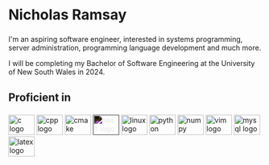 <h1 align="left">Nicholas Ramsay</h1>

###

<p align="left">
    I'm an aspiring software engineer, interested in systems programming, server administration, programming language development and much more. 
</p>
<p align="left">
    I will be completing my Bachelor of Software Engineering at the University of New South Wales in 2024.
</p>

###

<h2 align="left">Proficient in</h2>

###

<div align="left">
  <img src="https://cdn.jsdelivr.net/gh/devicons/devicon/icons/c/c-original.svg" height="40" width="52" alt="c logo" />
  <img src="https://cdn.jsdelivr.net/gh/devicons/devicon/icons/cplusplus/cplusplus-original.svg" height="40" width="52" alt="cpp logo" />
  <img src="https://cdn.jsdelivr.net/gh/devicons/devicon/icons/cmake/cmake-original.svg" height="40" width="52" alt="cmake logo" />

  <img src="https://cdn.jsdelivr.net/gh/devicons/devicon/icons/bash/bash-original.svg" height="40" width="52" alt="bash logo" style="filter: invert(100%);"/>
  <img src="https://cdn.jsdelivr.net/gh/devicons/devicon/icons/linux/linux-original.svg" height="40" width="52" alt="linux logo" />

  <img src="https://cdn.jsdelivr.net/gh/devicons/devicon/icons/python/python-original.svg" height="40" width="52" alt="python logo" />
  <img src="https://cdn.jsdelivr.net/gh/devicons/devicon/icons/numpy/numpy-original.svg" height="40" width="52" alt="numpy logo" />
  <img src="https://cdn.jsdelivr.net/gh/devicons/devicon/icons/vim/vim-original.svg" height="40" width="52" alt="vim logo" />

  <img src="https://cdn.jsdelivr.net/gh/devicons/devicon/icons/mysql/mysql-original.svg" height="40" width="52" alt="mysql logo" />

  <img src="https://cdn.jsdelivr.net/gh/devicons/devicon/icons/latex/latex-original.svg" height="40" width="52" alt="latex logo" />
</div>

###
